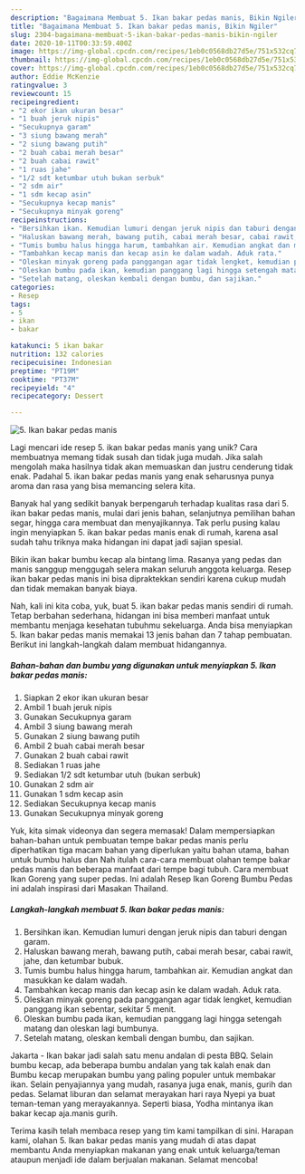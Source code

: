 ```yaml
---
description: "Bagaimana Membuat 5. Ikan bakar pedas manis, Bikin Ngiler"
title: "Bagaimana Membuat 5. Ikan bakar pedas manis, Bikin Ngiler"
slug: 2304-bagaimana-membuat-5-ikan-bakar-pedas-manis-bikin-ngiler
date: 2020-10-11T00:33:59.400Z
image: https://img-global.cpcdn.com/recipes/1eb0c0568db27d5e/751x532cq70/5-ikan-bakar-pedas-manis-foto-resep-utama.jpg
thumbnail: https://img-global.cpcdn.com/recipes/1eb0c0568db27d5e/751x532cq70/5-ikan-bakar-pedas-manis-foto-resep-utama.jpg
cover: https://img-global.cpcdn.com/recipes/1eb0c0568db27d5e/751x532cq70/5-ikan-bakar-pedas-manis-foto-resep-utama.jpg
author: Eddie McKenzie
ratingvalue: 3
reviewcount: 15
recipeingredient:
- "2 ekor ikan ukuran besar"
- "1 buah jeruk nipis"
- "Secukupnya garam"
- "3 siung bawang merah"
- "2 siung bawang putih"
- "2 buah cabai merah besar"
- "2 buah cabai rawit"
- "1 ruas jahe"
- "1/2 sdt ketumbar utuh bukan serbuk"
- "2 sdm air"
- "1 sdm kecap asin"
- "Secukupnya kecap manis"
- "Secukupnya minyak goreng"
recipeinstructions:
- "Bersihkan ikan. Kemudian lumuri dengan jeruk nipis dan taburi dengan garam."
- "Haluskan bawang merah, bawang putih, cabai merah besar, cabai rawit, jahe, dan ketumbar bubuk."
- "Tumis bumbu halus hingga harum, tambahkan air. Kemudian angkat dan masukkan ke dalam wadah."
- "Tambahkan kecap manis dan kecap asin ke dalam wadah. Aduk rata."
- "Oleskan minyak goreng pada panggangan agar tidak lengket, kemudian panggang ikan sebentar, sekitar 5 menit."
- "Oleskan bumbu pada ikan, kemudian panggang lagi hingga setengah matang dan oleskan lagi bumbunya."
- "Setelah matang, oleskan kembali dengan bumbu, dan sajikan."
categories:
- Resep
tags:
- 5
- ikan
- bakar

katakunci: 5 ikan bakar 
nutrition: 132 calories
recipecuisine: Indonesian
preptime: "PT19M"
cooktime: "PT37M"
recipeyield: "4"
recipecategory: Dessert

---
```



![5. Ikan bakar pedas manis](https://img-global.cpcdn.com/recipes/1eb0c0568db27d5e/751x532cq70/5-ikan-bakar-pedas-manis-foto-resep-utama.jpg)

Lagi mencari ide resep 5. ikan bakar pedas manis yang unik? Cara membuatnya memang tidak susah dan tidak juga mudah. Jika salah mengolah maka hasilnya tidak akan memuaskan dan justru cenderung tidak enak. Padahal 5. ikan bakar pedas manis yang enak seharusnya punya aroma dan rasa yang bisa memancing selera kita.

Banyak hal yang sedikit banyak berpengaruh terhadap kualitas rasa dari 5. ikan bakar pedas manis, mulai dari jenis bahan, selanjutnya pemilihan bahan segar, hingga cara membuat dan menyajikannya. Tak perlu pusing kalau ingin menyiapkan 5. ikan bakar pedas manis enak di rumah, karena asal sudah tahu triknya maka hidangan ini dapat jadi sajian spesial.

Bikin ikan bakar bumbu kecap ala bintang lima. Rasanya yang pedas dan manis sanggup menggugah selera makan seluruh anggota keluarga. Resep ikan bakar pedas manis ini bisa dipraktekkan sendiri karena cukup mudah dan tidak memakan banyak biaya.


Nah, kali ini kita coba, yuk, buat 5. ikan bakar pedas manis sendiri di rumah. Tetap berbahan sederhana, hidangan ini bisa memberi manfaat untuk membantu menjaga kesehatan tubuhmu sekeluarga. Anda bisa menyiapkan 5. Ikan bakar pedas manis memakai 13 jenis bahan dan 7 tahap pembuatan. Berikut ini langkah-langkah dalam membuat hidangannya.

<!--inarticleads1-->

##### Bahan-bahan dan bumbu yang digunakan untuk menyiapkan 5. Ikan bakar pedas manis:

1. Siapkan 2 ekor ikan ukuran besar
1. Ambil 1 buah jeruk nipis
1. Gunakan Secukupnya garam
1. Ambil 3 siung bawang merah
1. Gunakan 2 siung bawang putih
1. Ambil 2 buah cabai merah besar
1. Gunakan 2 buah cabai rawit
1. Sediakan 1 ruas jahe
1. Sediakan 1/2 sdt ketumbar utuh (bukan serbuk)
1. Gunakan 2 sdm air
1. Gunakan 1 sdm kecap asin
1. Sediakan Secukupnya kecap manis
1. Gunakan Secukupnya minyak goreng


Yuk, kita simak videonya dan segera memasak! Dalam mempersiapkan bahan-bahan untuk pembuatan tempe bakar pedas manis perlu diperhatikan tiga macam bahan yang diperlukan yaitu bahan utama, bahan untuk bumbu halus dan Nah itulah cara-cara membuat olahan tempe bakar pedas manis dan beberapa manfaat dari tempe bagi tubuh. Cara membuat Ikan Goreng yang super pedas. Ini adalah Resep Ikan Goreng Bumbu Pedas ini adalah inspirasi dari Masakan Thailand. 

<!--inarticleads2-->

##### Langkah-langkah membuat 5. Ikan bakar pedas manis:

1. Bersihkan ikan. Kemudian lumuri dengan jeruk nipis dan taburi dengan garam.
1. Haluskan bawang merah, bawang putih, cabai merah besar, cabai rawit, jahe, dan ketumbar bubuk.
1. Tumis bumbu halus hingga harum, tambahkan air. Kemudian angkat dan masukkan ke dalam wadah.
1. Tambahkan kecap manis dan kecap asin ke dalam wadah. Aduk rata.
1. Oleskan minyak goreng pada panggangan agar tidak lengket, kemudian panggang ikan sebentar, sekitar 5 menit.
1. Oleskan bumbu pada ikan, kemudian panggang lagi hingga setengah matang dan oleskan lagi bumbunya.
1. Setelah matang, oleskan kembali dengan bumbu, dan sajikan.


Jakarta - Ikan bakar jadi salah satu menu andalan di pesta BBQ. Selain bumbu kecap, ada beberapa bumbu andalan yang tak kalah enak dan Bumbu kecap merupakan bumbu yang paling populer untuk membakar ikan. Selain penyajiannya yang mudah, rasanya juga enak, manis, gurih dan pedas. Selamat liburan dan selamat merayakan hari raya Nyepi ya buat teman-teman yang merayakannya. Seperti biasa, Yodha mintanya ikan bakar kecap aja.manis gurih. 

Terima kasih telah membaca resep yang tim kami tampilkan di sini. Harapan kami, olahan 5. Ikan bakar pedas manis yang mudah di atas dapat membantu Anda menyiapkan makanan yang enak untuk keluarga/teman ataupun menjadi ide dalam berjualan makanan. Selamat mencoba!
